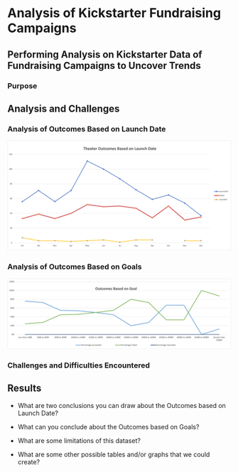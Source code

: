 # Analysis of Kickstarter Fundraising Campaigns

## Performing Analysis on Kickstarter Data of Fundraising Campaigns to Uncover Trends

### Purpose

## Analysis and Challenges

### Analysis of Outcomes Based on Launch Date


![this is an image](Theater_Outcomes_vs_Launch.png)


### Analysis of Outcomes Based on Goals


![this is an image](Outcomes_vs_Goals.png)


### Challenges and Difficulties Encountered

## Results

- What are two conclusions you can draw about the Outcomes based on Launch Date?

- What can you conclude about the Outcomes based on Goals?

- What are some limitations of this dataset?

- What are some other possible tables and/or graphs that we could create?
